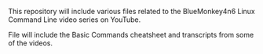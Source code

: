 This repository will include various files related to the BlueMonkey4n6 Linux Command Line video series on YouTube.

File will include the Basic Commands cheatsheet and transcripts from some of the videos.
